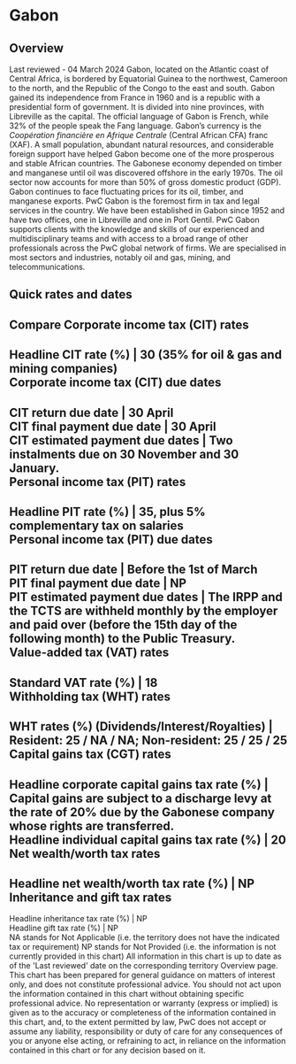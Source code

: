 # Gabon
## Overview
Last reviewed - 04 March 2024
Gabon, located on the Atlantic coast of Central Africa, is bordered by Equatorial Guinea to the northwest, Cameroon to the north, and the Republic of the Congo to the east and south. Gabon gained its independence from France in 1960 and is a republic with a presidential form of government. It is divided into nine provinces, with Libreville as the capital. The official language of Gabon is French, while 32% of the people speak the Fang language. Gabon’s currency is the _Coopération financière en Afrique Centrale_ (Central African CFA) franc (XAF).
A small population, abundant natural resources, and considerable foreign support have helped Gabon become one of the more prosperous and stable African countries. The Gabonese economy depended on timber and manganese until oil was discovered offshore in the early 1970s. The oil sector now accounts for more than 50% of gross domestic product (GDP). Gabon continues to face fluctuating prices for its oil, timber, and manganese exports.
PwC Gabon is the foremost firm in tax and legal services in the country. We have been established in Gabon since 1952 and have two offices, one in Libreville and one in Port Gentil. PwC Gabon supports clients with the knowledge and skills of our experienced and multidisciplinary teams and with access to a broad range of other professionals across the PwC global network of firms. We are specialised in most sectors and industries, notably oil and gas, mining, and telecommunications.
## Quick rates and dates
Compare
Corporate income tax (CIT) rates   
---  
Headline CIT rate (%) |  30 (35% for oil & gas and mining companies)  
Corporate income tax (CIT) due dates   
---  
CIT return due date |  30 April  
CIT final payment due date |  30 April  
CIT estimated payment due dates |  Two instalments due on 30 November and 30 January.  
Personal income tax (PIT) rates   
---  
Headline PIT rate (%) |  35, plus 5% complementary tax on salaries  
Personal income tax (PIT) due dates   
---  
PIT return due date |  Before the 1st of March  
PIT final payment due date |  NP  
PIT estimated payment due dates |  The IRPP and the TCTS are withheld monthly by the employer and paid over (before the 15th day of the following month) to the Public Treasury.  
Value-added tax (VAT) rates   
---  
Standard VAT rate (%) |  18  
Withholding tax (WHT) rates   
---  
WHT rates (%) (Dividends/Interest/Royalties) |  Resident: 25 / NA / NA; Non-resident: 25 / 25 / 25  
Capital gains tax (CGT) rates   
---  
Headline corporate capital gains tax rate (%) |  Capital gains are subject to a discharge levy at the rate of 20% due by the Gabonese company whose rights are transferred.  
Headline individual capital gains tax rate (%) |  20  
Net wealth/worth tax rates   
---  
Headline net wealth/worth tax rate (%) |  NP  
Inheritance and gift tax rates   
---  
Headline inheritance tax rate (%) |  NP  
Headline gift tax rate (%) |  NP  
NA stands for Not Applicable (i.e. the territory does not have the indicated tax or requirement)
NP stands for Not Provided (i.e. the information is not currently provided in this chart) 
All information in this chart is up to date as of the 'Last reviewed' date on the corresponding territory Overview page. This chart has been prepared for general guidance on matters of interest only, and does not constitute professional advice. You should not act upon the information contained in this chart without obtaining specific professional advice. No representation or warranty (express or implied) is given as to the accuracy or completeness of the information contained in this chart, and, to the extent permitted by law, PwC does not accept or assume any liability, responsibility or duty of care for any consequences of you or anyone else acting, or refraining to act, in reliance on the information contained in this chart or for any decision based on it.
